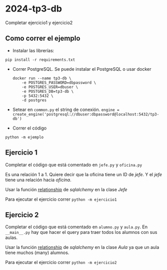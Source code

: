 # 2024-tp3-db

Completar ejercicio1 y ejercicio2

## Como correr el ejemplo

* Instalar las librerías:

```
pip install -r requirements.txt
```

* Correr PostgreSQL. Se puede instalar el PostgreSQL o usar docker

  ```
  docker run --name tp3-db \
      -e POSTGRES_PASSWORD=dbpassword \
      -e POSTGRES_USER=dbuser \
      -e POSTGRES_DB=tp3-db \
      -p 5432:5432 \
      -d postgres
  ```
* Setear en `common.py` el string de conexión. `engine = create_engine('postgresql://dbuser:dbpassword@localhost:5432/tp3-db')`
* Correr el código

```
python -m ejemplo
```

## Ejercicio 1

Completar el código que está comentado en `jefe.py` y `oficina.py`

Es una relación 1 a 1. Quiere decir que la oficina tiene un ID de *jefe*. Y el *jefe* tiene una relación hacia *oficina*.

Usar la función [relationship](https://docs.sqlalchemy.org/en/20/orm/basic_relationships.html#one-to-one) de *sqlalchemy* en la clase *Jefe*

Para ejecutar el ejercicio correr `python -m ejercicio1`

## Ejercicio 2

Completar el código que está comentado en `alumno.py` y `aula.py`. En `__main__.py` hay que hacer el query para traer todos los alumnos con sus aulas.

Usar la función [relationship](https://docs.sqlalchemy.org/en/20/orm/basic_relationships.html#one-to-many) de *sqlalchemy* en la clase *Aula* ya que un aula tiene muchos (many) alumnos.

Para ejecutar el ejercicio correr `python -m ejercicio2`